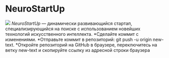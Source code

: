 # NeuroStartUp
![](https://netology-code.github.io/git-homeworks/introduction/assets/logo.png)
*NeuroStartUp* — динамически развивающийся стартап, специализирующийся на поиске с использованием новейших технологий искусственного интеллекта.
*Сделайте коммит с изменениями.
*Отправьте коммит в репозиторий: git push -u origin new-text.
*Откройте репозиторий на GitHub в браузере, переключитесь на ветку new-text и скопируйте ссылку из адресной строки браузера
